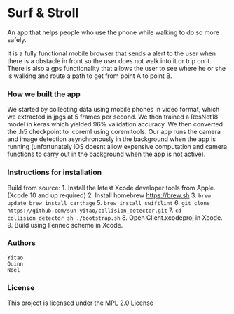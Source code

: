 # Surf & Stroll

An app that helps people who use the phone while walking to do so more safely. 

It is a fully functional mobile browser that sends a alert to the user when there is a obstacle in front so the user does not walk into it or trip on it. There is also a gps functionality that allows the user to see where he or she is walking and route a path to get from point A to point B. 

### How we built the app
We started by collecting data using mobile phones in video format, which we extracted in jpgs at 5 frames per second. We then trained a ResNet18 model in keras which yielded 96% validation accuracy. We then converted the .h5 checkpoint to .coreml using coremltools. Our app runs the camera and image detection asynchronously in the background when the app is running (unfortunately iOS doesnt allow expensive computation and camera functions to carry out in the background when the app is not active).

### Instructions for installation

Build from source:
    1. Install the latest Xcode developer tools from Apple. (Xcode 10 and up required)
    2. Install homebrew https://brew.sh
    3. ```brew update
          brew install carthage``` 
    5. ```brew install swiftlint```
    6. ```git clone https://github.com/sun-yitao/collision_detector.git```
    7. ```cd collision_detector
          sh ./bootstrap.sh```
    8. Open Client.xcodeproj in Xcode.
    9. Build using Fennec scheme in Xcode.
    

### Authors

    Yitao
    Quinn
    Noel
    
### License

This project is licensed under the MPL 2.0 License
